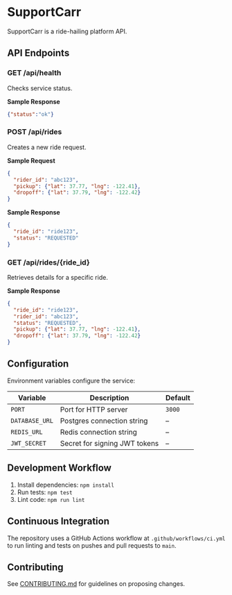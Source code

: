 # SupportCarr

SupportCarr is a ride-hailing platform API.

## API Endpoints

### GET /api/health
Checks service status.

**Sample Response**
```json
{"status":"ok"}
```

### POST /api/rides
Creates a new ride request.

**Sample Request**
```json
{
  "rider_id": "abc123",
  "pickup": {"lat": 37.77, "lng": -122.41},
  "dropoff": {"lat": 37.79, "lng": -122.42}
}
```

**Sample Response**
```json
{
  "ride_id": "ride123",
  "status": "REQUESTED"
}
```

### GET /api/rides/{ride_id}
Retrieves details for a specific ride.

**Sample Response**
```json
{
  "ride_id": "ride123",
  "rider_id": "abc123",
  "status": "REQUESTED",
  "pickup": {"lat": 37.77, "lng": -122.41},
  "dropoff": {"lat": 37.79, "lng": -122.42}
}
```

## Configuration

Environment variables configure the service:

| Variable | Description | Default |
|----------|-------------|---------|
| `PORT` | Port for HTTP server | `3000` |
| `DATABASE_URL` | Postgres connection string | – |
| `REDIS_URL` | Redis connection string | – |
| `JWT_SECRET` | Secret for signing JWT tokens | – |

## Development Workflow

1. Install dependencies: `npm install`
2. Run tests: `npm test`
3. Lint code: `npm run lint`

## Continuous Integration

The repository uses a GitHub Actions workflow at `.github/workflows/ci.yml` to run linting and tests on pushes and pull requests to `main`.


## Contributing

See [CONTRIBUTING.md](CONTRIBUTING.md) for guidelines on proposing changes.
